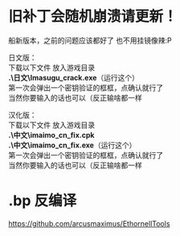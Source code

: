 # 旧补丁会随机崩溃请更新！
船新版本，之前的问题应该都好了 也不用挂镜像辣:P  

日文版：  
下载以下文件 放入游戏目录  
**.\日文\Imasugu_crack.exe**（运行这个）  
第一次会弹出一个密钥验证的框框，点确认就行了  
当然你要输入的话也可以（反正输啥都一样  

汉化版：  
下载以下文件 放入游戏目录  
**.\中文\imaimo_cn_fix.cpk**  
**.\中文\imaimo_cn_fix.exe**（运行这个）  
第一次会弹出一个密钥验证的框框，点确认就行了  
当然你要输入的话也可以（反正输啥都一样  

# .bp 反编译
https://github.com/arcusmaximus/EthornellTools
